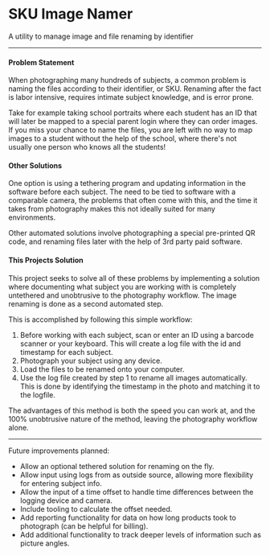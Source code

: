 # SKU Image Namer
A utility to manage image and file renaming by identifier 

---
#### Problem Statement 
When photographing many hundreds of subjects, a common problem is naming the files according to their identifier, or SKU. 
Renaming after the fact is labor intensive, requires intimate subject knowledge, and is error prone.

Take for example taking school portraits where each student has an ID that will later be mapped to a special parent login where they can order images.
If you miss your chance to name the files, you are left with no way to map images to a student without the help of the school, where there's not usually one person who knows all the students!

#### Other Solutions 
One option is using a tethering program and updating information in the software before each subject. 
The need to be tied to software with a comparable camera, the problems that often come with this, and the time it takes from photography makes this not ideally suited for many environments.
 
Other automated solutions involve photographing a special pre-printed QR code, and renaming files later with the help of 3rd party paid software. 

#### This Projects Solution 
This project seeks to solve all of these problems by implementing a solution where documenting what subject you are working with is 
completely untethered and unobtrusive to the photography workflow. The image renaming is done as a second automated step.

This is accomplished by following this simple workflow:
 1. Before working with each subject, scan or enter an ID using a barcode scanner or your keyboard. This will create a log file with the id and timestamp for each subject.
 2. Photograph your subject using any device.
 3. Load the files to be renamed onto your computer.
 4. Use the log file created by step 1 to rename all images automatically. This is done by identifying the timestamp in the photo and matching it to the logfile.

The advantages of this method is both the speed you can work at, and the 100% unobtrusive nature of the method, leaving the photography workflow alone.

---
Future improvements planned:
- Allow an optional tethered solution for renaming on the fly.
- Allow input using logs from as outside source, allowing more flexibility for entering subject info.
- Allow the input of a time offset to handle time differences between the logging device and camera.
- Include tooling to calculate the offset needed.
- Add reporting functionality for data on how long products took to photograph (can be helpful for billing).
- Add additional functionality to track deeper levels of information such as picture angles.